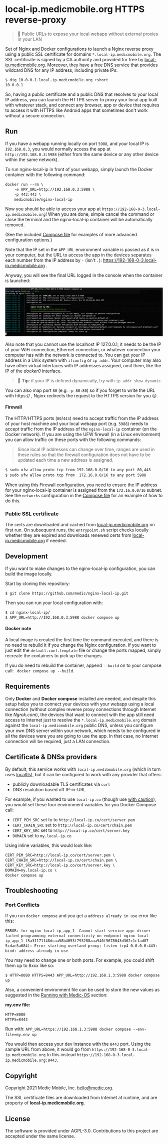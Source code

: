 local-ip.medicmobile.org HTTPS reverse-proxy
===============================

> 🚀 Public URLs to expose your local webapp without
>    external proxies in your LAN

Set of Nginx and Docker configurations to launch a Nginx reverse proxy using a public SSL certificate for
domains `*.local-ip.medicmobile.org`. The SSL certificate is signed by a CA authority
and provided for free by [local-ip.medicmobile.org](https://local-ip.medicmobile.org/). Moreover,
they have a free DNS service that provides wildcard DNS for any IP
address, including private IPs:

    $ dig 10-0-0-1.local-ip.medicmobile.org +short
    10.0.0.1

So, having a public certificate and a public DNS that resolves to your
local IP address, you can launch the HTTPS server to proxy
your local app built with whatever stack, and connect any browser,
app or device that requires to access it with HTTPS like Android
apps that sometimes don't work without a secure connection.


Run
---

If you have a webapp running locally on port `5988`, and your local IP is `192.168.0.3`, you would normally access the app at `http://192.168.0.3:5988` (either from the same device or any other device within the same network). 

To run nginx-local-ip in front of your webapp, simply launch the Docker container with the following command:

```shell
docker run --rm \
    -e APP_URL=http://192.168.0.3:5988 \
    -p 443:443 \
    medicmobile/nginx-local-ip
```

Now you should be able to access your app at `https://192-168-0-3.local-ip.medicmobile.org`! When you are done, simple cancel the command or close the terminal and the nginx-local-ip container will be automatically removed.

(See the included [Compose file](./compose.yaml) for examples of more advanced configuration options.)

Note that the IP set in the `APP_URL` environment variable is passed
as it is in your computer, but the URL to access the app in the devices
separates each number from the IP address by `-`
(isn't `.`): https://192-168-0-3.local-ip.medicmobile.org .

Anyway, you will see the final URL logged in the console when the
container is launched:

![nginx-local-ip startup](docs/img/nginx-local-ip-startup.png)

Also note that you cannot use the localhost IP 127.0.0.1, it needs to
be the IP of your WiFi connection, Ethernet connection, or whatever
connection your computer has with the network is connected to. You
can get your IP address in a Unix system with `ifconfig` or `ip addr`.
Your computer may also have other virtual interfaces with IP addresses
assigned, omit them, like the IP of the _docker0_ interface.

> :signal_strength: **Tip**: if your IP is defined dynamically, try with `ip addr show dynamic`.

You can also map port `80` (e.g. `-p 80:80`) so if you forget to write the URL
with https:// , Nginx redirects the request to the HTTPS version
for you 😉.

#### Firewall

The HTTP/HTTPS ports (`80`/`443`) need to accept traffic from the IP address of your host machine and your local webapp port (e.g. `5988`) needs to accept traffic from the IP address of the `nginx-local-ip` container (on the Docker network). If you are using the UFW firewall (in a Linux environment) you can allow traffic on these ports with the following commands:

> Since local IP addresses can change over time, ranges are used in these rules so that the firewall configuration does not have to be updated each time a new address is assigned.

```.sh
$ sudo ufw allow proto tcp from 192.168.0.0/16 to any port 80,443
$ sudo ufw allow proto tcp from  172.16.0.0/16 to any port 5988
```

When using this Firewall configuration, you need to ensure the IP address for your nginx-local-ip container is assigned from the `172.16.0.0/16` subnet. See the `networks` configuration in the [Compose file](./compose.yaml) for an example of how to do this.

### Public SSL certificate

The certs are downloaded and cached from [local-ip.medicmobile.org](https://local-ip.medicmobile.org/) on first run. On subsequent runs, the `entrypoint.sh` script checks locally whether they are expired and downloads renewed certs from  [local-ip.medicmobile.org](https://local-ip.medicmobile.org/) if needed.

Development
-----------

If you want to make changes to the nginx-local-ip configuration, you can build the image locally.

Start by cloning this repository:

    $ git clone https://github.com/medic/nginx-local-ip.git

Then you can run your local configuration with:

    $ cd nginx-local-ip/
    $ APP_URL=http://192.168.0.3:5988 docker compose up

#### Docker note
A local image is created the first time the command executed, and there is no need to rebuild it if you change the Nginx configuration. If you want to just edit the `default.conf.template` file or change the ports mapped, simply recreate the containers to pick up the changes.

If you do need to rebuild the container, append `--build` on to your compose call: ` docker compose up --build`.

Requirements
------------

Only **Docker** and **Docker compose** installed are needed, and despite
this setup helps you to connect your devices with your webapp using
a local connection (without complex reverse proxy connections through
Internet like _Ngrok.com_), the devices that want to connect with the app
still need access to Internet just to resolve the `*.local-ip.medicmobile.org` domain
against the `local-ip.medicmobile.org` public DNS, unless you configure your own DNS server
within your network, which needs to be configured in all the devices were you
are going to use the app. In that case, no Internet connection will be required,
just a LAN connection.


Certificate & DNSs providers
---------

By default, this service works with `local-ip.medibmobile.org` (which in turn uses [localtls](https://github.com/Corollarium/localtls/)), but it can be configured to work with any provider that offers:
* publicly downloadable TLS certificates via `curl`
* DNS resolution based off IP-in-URL

For example, if you wanted to use `local-ip.co` (though use [with caution](https://github.com/medic/cht-core/issues/8100)), you would set these four environment variables for you Docker Compose call:

* `CERT_PEM_SRC` set to to `http://local-ip.co/cert/server.pem`
* `CERT_CHAIN_SRC` set to `http://local-ip.co/cert/chain.pem`
* `CERT_KEY_SRC`  set to `http://local-ip.co/cert/server.key`
* `DOMAIN` set to `my.local-ip.co`

Using inline variables, this would look like:

```shell
CERT_PEM_SRC=http://local-ip.co/cert/server.pem \
CERT_CHAIN_SRC=http://local-ip.co/cert/chain.pem \
CERT_KEY_SRC=http://local-ip.co/cert/server.key \
DOMAIN=my.local-ip.co \
docker compose up 
```

Troubleshooting
---------

### Port Conflicts

If you run `docker compose` and you get a `address already in use` error like this:

```
ERROR: for nginx-local-ip_app_1  Cannot start service app: driver failed programming external connectivity on endpoint nginx-local-ip_app_1 (5a31171148dcaa58b4053f793288aaa940f5678043d302c1c1ad87
5cdae3a684): Error starting userland proxy: listen tcp4 0.0.0.0:443: bind: address already in use
```                                                                                          

You may need to change one or both ports. For example, you could shift them
up to 8xxx like so:

    $ HTTP=8080 HTTPS=8443 APP_URL=http://192.168.1.3:5988 docker compose up

Also, a convenient environment file can be used to store the new values as
suggested in the [Running with Medic-OS](#running-with-medic-os) section:

**my.env file:**

    HTTP=8080
    HTTPS=8443

Run with: `APP_URL=https://192.168.1.3:5988 docker compose --env-file=my.env up`

You would then access your dev instance with the `8443` port.
Using the sample URL from above, it would go from `https://192-168-0-3.local-ip.medicmobile.org`
to this instead `https://192-168-0-3.local-ip.medicmobile.org:8443`.


Copyright
---------

Copyright 2021 Medic Mobile, Inc. <hello@medic.org>.

The SSL certificate files are downloaded from Internet at runtime,
and are property of **local-ip.medicmobile.org**.


License
-------

The software is provided under AGPL-3.0. Contributions to this project
are accepted under the same license.
